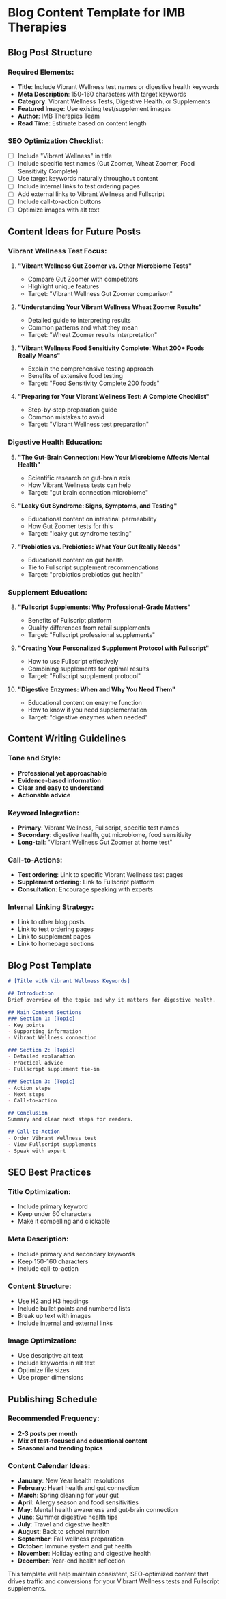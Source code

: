 # Blog Content Template for IMB Therapies

## Blog Post Structure

### Required Elements:
- **Title**: Include Vibrant Wellness test names or digestive health keywords
- **Meta Description**: 150-160 characters with target keywords
- **Category**: Vibrant Wellness Tests, Digestive Health, or Supplements
- **Featured Image**: Use existing test/supplement images
- **Author**: IMB Therapies Team
- **Read Time**: Estimate based on content length

### SEO Optimization Checklist:
- [ ] Include "Vibrant Wellness" in title
- [ ] Include specific test names (Gut Zoomer, Wheat Zoomer, Food Sensitivity Complete)
- [ ] Use target keywords naturally throughout content
- [ ] Include internal links to test ordering pages
- [ ] Add external links to Vibrant Wellness and Fullscript
- [ ] Include call-to-action buttons
- [ ] Optimize images with alt text

## Content Ideas for Future Posts

### Vibrant Wellness Test Focus:
1. **"Vibrant Wellness Gut Zoomer vs. Other Microbiome Tests"**
   - Compare Gut Zoomer with competitors
   - Highlight unique features
   - Target: "Vibrant Wellness Gut Zoomer comparison"

2. **"Understanding Your Vibrant Wellness Wheat Zoomer Results"**
   - Detailed guide to interpreting results
   - Common patterns and what they mean
   - Target: "Wheat Zoomer results interpretation"

3. **"Vibrant Wellness Food Sensitivity Complete: What 200+ Foods Really Means"**
   - Explain the comprehensive testing approach
   - Benefits of extensive food testing
   - Target: "Food Sensitivity Complete 200 foods"

4. **"Preparing for Your Vibrant Wellness Test: A Complete Checklist"**
   - Step-by-step preparation guide
   - Common mistakes to avoid
   - Target: "Vibrant Wellness test preparation"

### Digestive Health Education:
5. **"The Gut-Brain Connection: How Your Microbiome Affects Mental Health"**
   - Scientific research on gut-brain axis
   - How Vibrant Wellness tests can help
   - Target: "gut brain connection microbiome"

6. **"Leaky Gut Syndrome: Signs, Symptoms, and Testing"**
   - Educational content on intestinal permeability
   - How Gut Zoomer tests for this
   - Target: "leaky gut syndrome testing"

7. **"Probiotics vs. Prebiotics: What Your Gut Really Needs"**
   - Educational content on gut health
   - Tie to Fullscript supplement recommendations
   - Target: "probiotics prebiotics gut health"

### Supplement Education:
8. **"Fullscript Supplements: Why Professional-Grade Matters"**
   - Benefits of Fullscript platform
   - Quality differences from retail supplements
   - Target: "Fullscript professional supplements"

9. **"Creating Your Personalized Supplement Protocol with Fullscript"**
   - How to use Fullscript effectively
   - Combining supplements for optimal results
   - Target: "Fullscript supplement protocol"

10. **"Digestive Enzymes: When and Why You Need Them"**
    - Educational content on enzyme function
    - How to know if you need supplementation
    - Target: "digestive enzymes when needed"

## Content Writing Guidelines

### Tone and Style:
- **Professional yet approachable**
- **Evidence-based information**
- **Clear and easy to understand**
- **Actionable advice**

### Keyword Integration:
- **Primary**: Vibrant Wellness, Fullscript, specific test names
- **Secondary**: digestive health, gut microbiome, food sensitivity
- **Long-tail**: "Vibrant Wellness Gut Zoomer at home test"

### Call-to-Actions:
- **Test ordering**: Link to specific Vibrant Wellness test pages
- **Supplement ordering**: Link to Fullscript platform
- **Consultation**: Encourage speaking with experts

### Internal Linking Strategy:
- Link to other blog posts
- Link to test ordering pages
- Link to supplement pages
- Link to homepage sections

## Blog Post Template

```markdown
# [Title with Vibrant Wellness Keywords]

## Introduction
Brief overview of the topic and why it matters for digestive health.

## Main Content Sections
### Section 1: [Topic]
- Key points
- Supporting information
- Vibrant Wellness connection

### Section 2: [Topic]
- Detailed explanation
- Practical advice
- Fullscript supplement tie-in

### Section 3: [Topic]
- Action steps
- Next steps
- Call-to-action

## Conclusion
Summary and clear next steps for readers.

## Call-to-Action
- Order Vibrant Wellness test
- View Fullscript supplements
- Speak with expert
```

## SEO Best Practices

### Title Optimization:
- Include primary keyword
- Keep under 60 characters
- Make it compelling and clickable

### Meta Description:
- Include primary and secondary keywords
- Keep 150-160 characters
- Include call-to-action

### Content Structure:
- Use H2 and H3 headings
- Include bullet points and numbered lists
- Break up text with images
- Include internal and external links

### Image Optimization:
- Use descriptive alt text
- Include keywords in alt text
- Optimize file sizes
- Use proper dimensions

## Publishing Schedule

### Recommended Frequency:
- **2-3 posts per month**
- **Mix of test-focused and educational content**
- **Seasonal and trending topics**

### Content Calendar Ideas:
- **January**: New Year health resolutions
- **February**: Heart health and gut connection
- **March**: Spring cleaning for your gut
- **April**: Allergy season and food sensitivities
- **May**: Mental health awareness and gut-brain connection
- **June**: Summer digestive health tips
- **July**: Travel and digestive health
- **August**: Back to school nutrition
- **September**: Fall wellness preparation
- **October**: Immune system and gut health
- **November**: Holiday eating and digestive health
- **December**: Year-end health reflection

This template will help maintain consistent, SEO-optimized content that drives traffic and conversions for your Vibrant Wellness tests and Fullscript supplements.

